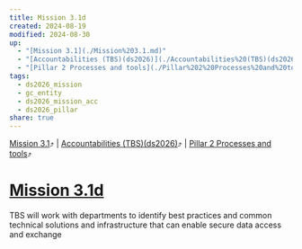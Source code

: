 ```yaml
---
title: Mission 3.1d
created: 2024-08-19
modified: 2024-08-30
up:
  - "[Mission 3.1](./Mission%203.1.md)"
  - "[Accountabilities (TBS)(ds2026)](./Accountabilities%20(TBS)(ds2026).md)"
  - "[Pillar 2 Processes and tools](./Pillar%202%20Processes%20and%20tools.md)"
tags:
  - ds2026_mission
  - gc_entity
  - ds2026_mission_acc
  - ds2026_pillar
share: true
---
```

[Mission 3.1](./Mission%203.1.md)⤴️ | [Accountabilities (TBS)(ds2026)](./Accountabilities%20(TBS)(ds2026).md)⤴️ | [Pillar 2 Processes and tools](./Pillar%202%20Processes%20and%20tools.md)⤴️
# [Mission 3.1d](Mission%203.1d.md)

TBS will work with departments to identify best practices and common technical solutions and infrastructure that can enable secure data access and exchange
